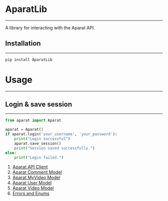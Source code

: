 # AparatLib
---
A library for interacting with the Aparat API.

## Installation
---
```bash
pip install AparatLib
```

# Usage
---
## Login & save session
---
```python
from aparat import Aparat

aparat = Aparat()
if aparat.login('your_username', 'your_password'):
    print("Login successful")
    aparat.save_session()
    print("Session saved successfully.")
else:
    print("Login failed.")

```

1. [Aparat API Client](Aparat%20API%20Client.md)
2. [Aparat Comment Model](Aparat%20Comment%20Model.md)
3. [Aparat MyVideo Model](Aparat%20MyVideo%20Model.md)
4. [Aparat User Model](Aparat%20User%20Model.md)
5. [Aparat Video Model](Aparat%20Video%20Model.md)
6. [Errors and Enums](Errors%20and%20Enums.md)
